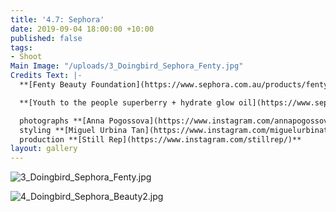 ```yaml
---
title: '4.7: Sephora'
date: 2019-09-04 18:00:00 +10:00
published: false
tags:
- Shoot
Main Image: "/uploads/3_Doingbird_Sephora_Fenty.jpg"
Credits Text: |-
  **[Fenty Beauty Foundation](https://www.sephora.com.au/products/fenty-pro-filtr-soft-matte-longwear-foundation/v/100)** & **[Match Stix](https://www.sephora.com.au/products/fenty-beauty-match-stix-trio/v/light-100)**, **Reliquia** earrings

  **[Youth to the people superberry + hydrate glow oil](https://www.sephora.com/product/superberry-hydrate-glow-oil-P430146)**

  photographs **[Anna Pogossova](https://www.instagram.com/annapogossova/)** at **[B&A](https://www.instagram.com/barepsau/)**
  styling **[Miguel Urbina Tan](https://www.instagram.com/miguelurbinatan/)**
  production **[Still Rep](https://www.instagram.com/stillrep/)**
layout: gallery
---
```


![3_Doingbird_Sephora_Fenty.jpg](/uploads/3_Doingbird_Sephora_Fenty.jpg)

![4_Doingbird_Sephora_Beauty2.jpg](/uploads/4_Doingbird_Sephora_Beauty2.jpg)